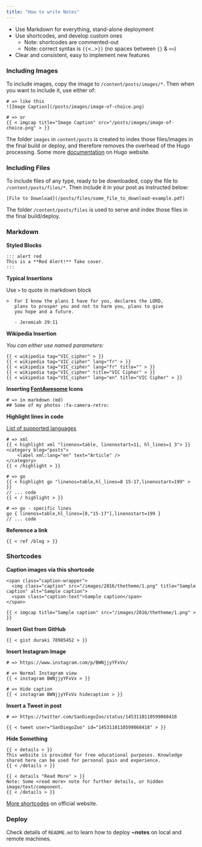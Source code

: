 ```yaml
---
title: "How to write Notes"
---
```


* Use Markdown for everything, stand-alone deployment
* Use shortcodes, and develop custom ones
	* Note: shortcodes are commented-out
	* Note: correct syntax is `{{`<..>`}}` (no spaces between `{}` & `<>`)
* Clear and consistent, easy to implement new features

### Including Images

To include images, copy the image to `/content/posts/images/*`. Then when you want to include it, use either of:

``` 
# => like this
![Image Caption](/posts/images/image-of-choice.png)

# => or
{{ < imgcap title="Image Caption" src="/posts/images/image-of-choice.png" > }}
```

The folder `images` in `content/posts` is created to index those files/images in the final build or deploy, and therefore removes the overhead of the Hugo processing. Some more [documentation](https://gohugo.io/content-management/image-processing/) on Hugo website.

### Including Files

To include files of any type, ready to be downloaded, copy the file to `/content/posts/files/*`. Then include it in your post as instructed below:

```
[File to Download](/posts/files/some_file_to_download-example.pdf)
```

The folder `/content/posts/files` is used to serve and index those files in the final build/deploy.

### Markdown

**Styled Blocks**

```
::: alert red
This is a **Red Alert!** Take cover.
:::
```

**Typical Insertions**

Use `>` to quote in markdown block

```
>  For I know the plans I have for you, declares the LORD, 
   plans to prosper you and not to harm you, plans to give 
   you hope and a future. 

   - Jeremiah 29:11
```

**Wikipedia Insertion**

*You can either use named parameters:*

```
{{ < wikipedia tag="VIC_cipher" > }}
{{ < wikipedia tag="VIC_cipher" lang="fr" > }}
{{ < wikipedia tag="VIC_cipher" lang="fr" title="" > }}
{{ < wikipedia tag="VIC_cipher" title="VIC Cipher" > }}
{{ < wikipedia tag="VIC_cipher" lang="en" title="VIC Cipher" > }}
```

**Inserting [FontAwesome](https://fontawesome.com/) Icons**

```
# => in markdown (md)
## Some of my photos :fa-camera-retro:
```

**Highlight lines in code**

[List of supported languages](https://gohugo.io/content-management/syntax-highlighting#list-of-chroma-highlighting-languages)

```
# => xml
{{ < highlight xml "linenos=table, linenostart=11, hl_lines=1 3"> }}
<category blog="posts">
    <label xml:lang="en" text="Article" />
</category>
{{ < /highlight > }}

# => go
{{ < highlight go "linenos=table,hl_lines=8 15-17,linenostart=199" > }}
// ... code
{{ < / highlight > }}

# => go - specific lines
go { linenos=table,hl_lines=[8,"15-17"],linenostart=199 }
// ... code
```

**Reference a link**

```
{{ < ref /blog > }}
```

### Shortcodes

**Caption images via this shortcode**

```
<span class="caption-wrapper">
  <img class="caption" src="/images/2016/thetheme/1.png" title="Sample caption" alt="Sample caption">
  <span class="caption-text">Sample caption</span>
</span>
```

```
{{ < imgcap title="Sample caption" src="/images/2016/thetheme/1.png" > }}
```

**Insert Gist from GitHub**

```
{{ < gist duraki 78985452 > }}
```

**Insert Instagram Image**

```
# => https://www.instagram.com/p/BWNjjyYFxVx/

# => Normal Instagram view
{{ < instagram BWNjjyYFxVx > }}

# => Hide caption
{{ < instagram BWNjjyYFxVx hidecaption > }}
```

**Insert a Tweet in post**

```
# => https://twitter.com/SanDiegoZoo/status/1453110110599868418

{{ < tweet user="SanDiegoZoo" id="1453110110599868418" > }}
```

**Hide Something**

```
{{ < details > }}
This website is provided for free educational purposes. Knowledge shared here can be used for personal gain and experience.
{{ < /details > }}

{{ < details "Read More" > }}
Note: Some <read more> note for further details, or hidden image/text/component.
{{ < /details > }}
```

[More shortcodes](https://gohugo.io/content-management/shortcodes/) on official website.

### Deploy

Check details of `README.md` to learn how to deploy **~notes** on local and remote machines.

